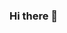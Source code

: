 ### Hi there 👋

<!--
**Entei25/Entei25** is a ✨ _special_ ✨ repository because its `README.md` (this file) appears on your GitHub profile.

Here are some ideas to get you started:


- 🌱 I’m currently  trying to learning machine learning, Web programming, aws 

- 📫 How to reach me: ...

#### Languages and Tools

<p align="center">
    <img height="50px" src="https://upload.wikimedia.org/wikipedia/commons/thumb/c/c3/Python-logo-notext.svg/800px-Python-logo-notext.svg.png"/> 
    <img height="50px" src="https://brandslogos.com/wp-content/uploads/images/large/arduino-logo-1.png" /> 
    <img height="50px" src="https://upload.wikimedia.org/wikipedia/commons/thumb/1/18/ISO_C%2B%2B_Logo.svg/800px-ISO_C%2B%2B_Logo.svg.png"/>
    <img height="50px" src="https://www.redhat.com/cms/managed-files/tux-327x360.png" /> 
    <img height="50px" src="https://www.ujudebug.com/wp-content/uploads/2022/07/html-logo-transparent.png" /> 
    <img height="50px" src="https://colab.research.google.com/img/colab_favicon_256px.png" /> 
    <img height="50px" src="https://img2.freepng.es/20180622/uzj/kisspng-mysql-database-phpmyadmin-postgresql-innodb-mysql-5b2cc2f22000a3.9221714315296601461311.jpg" /> 
    <img height="50px" src="https://victorroblesweb.es/wp-content/uploads/2016/11/mongodb.png" /> 
    <img height="50px" src="https://upload.wikimedia.org/wikipedia/commons/thumb/9/99/Unofficial_JavaScript_logo_2.svg/1200px-Unofficial_JavaScript_logo_2.svg.png" /> 
    <img height="50px" src="https://upload.wikimedia.org/wikipedia/commons/thumb/0/0b/Qt_logo_2016.svg/1200px-Qt_logo_2016.svg.png" /> 
    <img height="50px" src="https://upload.wikimedia.org/wikipedia/commons/thumb/4/4c/Typescript_logo_2020.svg/1200px-Typescript_logo_2020.svg.png" /> 
	
</p>


